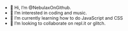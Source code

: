 - 👋 Hi, I’m @NebulaxOnGithub.
- 👀 I’m interested in coding and music.
- 🌱 I’m currently learning how to do JavaScript and CSS
- 💞️ I’m looking to collaborate on repl.it or glitch.

<!---
NebulaxOnGithub/NebulaxOnGithub is a ✨ special ✨ repository because its `README.md` (this file) appears on your GitHub profile.
You can click the Preview link to take a look at your changes.
--->
